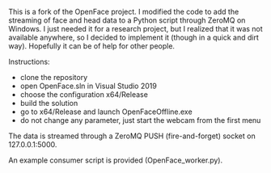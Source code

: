 This is a fork of the OpenFace project.
I modified the code to add the streaming of face and head data to a Python script through ZeroMQ on Windows.
I just needed it for a research project, but I realized that it was not available anywhere, so I decided to implement it (though in a quick and dirt way).
Hopefully it can be of help for other people.

Instructions:
- clone the repository
- open OpenFace.sln in Visual Studio 2019
- choose the configuration x64/Release
- build the solution
- go to x64/Release and launch OpenFaceOffline.exe
- do not change any parameter, just start the webcam from the first menu

The data is streamed through a ZeroMQ PUSH (fire-and-forget) socket on 127.0.0.1:5000.

An example consumer script is provided (OpenFace_worker.py).
